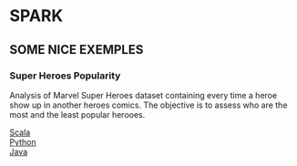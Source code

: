 # SPARK

## SOME NICE EXEMPLES

### Super Heroes Popularity
Analysis of Marvel Super Heroes dataset containing every time a heroe show up in another heroes comics.
The objective is to assess who are the most and the least popular herooes.

[Scala](/spark/scala/src/main/scala/br/com/juliocnsouza/dataset/SuperHeroPopularity.scala)<br>
[Python](/spark/pyspark/notebooks/SuperHeroPopularity.ipynb)<br>
[Java](/spark/scala/src/main/scala/br/com/juliocnsouza/dataset/SuperHeroPopularity.scala)<br>


